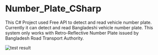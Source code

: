 # Number_Plate_CSharp
This C# Project used Free API  to detect and read vehicle number plate. Currently it can detect and read Bangladeshi vehicle number plate.
This system only works with Retro-Reflective Number Plate issued by Bangladesh Road Transport Authority. 

![test result](https://user-images.githubusercontent.com/15852967/35750172-085c2a6a-084c-11e8-9005-cdb76e3461b9.jpg)

